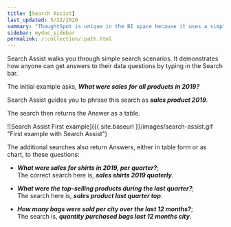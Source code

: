 ```yaml
---
title: [Search Assist]
last_updated: 5/22/2020
summary: "ThoughtSpot is unique in the BI space because it uses a simple search approach to generate tables and visualizations. Use Search Assist to learn how to get original Answers to all your business questions."
sidebar: mydoc_sidebar
permalink: /:collection/:path.html
---
```

Search Assist walks you through simple search scenarios. It demonstrates how anyone can get answers to their data questions by typing in the Search bar.

The initial example asks, ***What were sales for all products in 2019?***

Search Assist guides you to phrase this search as ***sales product 2019***.

The search then returns the Answer as a table.

![Search Assist First example]({{ site.baseurl }}/images/search-assist.gif "First example with Search Assist")

The additional searches also return Answers, either in table form or as chart, to these questions:

- ***What were sales for shirts in 2019, per quarter?***;<br>The correct search here is, ***sales shirts 2019 quaterly***.

- ***What were the top-selling products during the last quarter?***;<br>The search here is, ***sales product last quarter top***.

- ***How many bags were sold per city over the last 12 months?***;<br>The search is, ***quantity purchased bags last 12 months city***.
